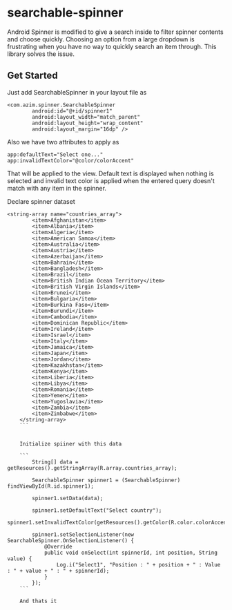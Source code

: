 # searchable-spinner
Android Spinner is modified to give a search inside to filter spinner contents and choose quickly. Choosing an option from a large dropdown is frustrating when you have no way to quickly search an item through. This library solves the issue.

## Get Started

Just add SearchableSpinner in your layout file as

```
<com.azim.spinner.SearchableSpinner
        android:id="@+id/spinner1"
        android:layout_width="match_parent"
        android:layout_height="wrap_content"
        android:layout_margin="16dp" />
```

Also we have two attributes to apply as

```
app:defaultText="Select one..."
app:invalidTextColor="@color/colorAccent"
```

That will be applied to the view. Default text is displayed when nothing is selected and invalid text color is applied when the entered query doesn't match with any item in the spinner.

Declare spinner dataset

```
<string-array name="countries_array">
        <item>Afghanistan</item>
        <item>Albania</item>
        <item>Algeria</item>
        <item>American Samoa</item>
        <item>Australia</item>
        <item>Austria</item>
        <item>Azerbaijan</item>
        <item>Bahrain</item>
        <item>Bangladesh</item>
        <item>Brazil</item>
        <item>British Indian Ocean Territory</item>
        <item>British Virgin Islands</item>
        <item>Brunei</item>
        <item>Bulgaria</item>
        <item>Burkina Faso</item>
        <item>Burundi</item>
        <item>Cambodia</item>
        <item>Dominican Republic</item>
        <item>Ireland</item>
        <item>Israel</item>
        <item>Italy</item>
        <item>Jamaica</item>
        <item>Japan</item>
        <item>Jordan</item>
        <item>Kazakhstan</item>
        <item>Kenya</item>
        <item>Liberia</item>
        <item>Libya</item>
        <item>Romania</item>
        <item>Yemen</item>
        <item>Yugoslavia</item>
        <item>Zambia</item>
        <item>Zimbabwe</item>
    </string-array>
    ```
    
    
    Initialize spiiner with this data
    
    ```
        String[] data = getResources().getStringArray(R.array.countries_array);
    
        SearchableSpinner spinner1 = (SearchableSpinner) findViewById(R.id.spinner1);

        spinner1.setData(data);

        spinner1.setDefaultText("Select country");
        spinner1.setInvalidTextColor(getResources().getColor(R.color.colorAccent));

        spinner1.setSelectionListener(new SearchableSpinner.OnSelectionListener() {
            @Override
            public void onSelect(int spinnerId, int position, String value) {
                Log.i("Select1", "Position : " + position + " : Value : " + value + " : " + spinnerId);
            }
        });
    ```
    
    And thats it

